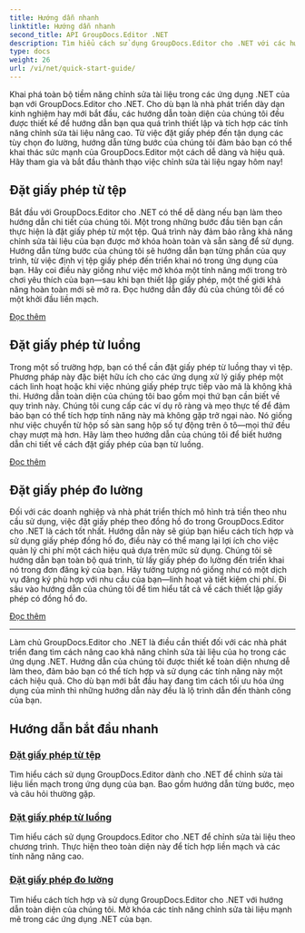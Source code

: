 ```yaml
---
title: Hướng dẫn nhanh
linktitle: Hướng dẫn nhanh
second_title: API GroupDocs.Editor .NET
description: Tìm hiểu cách sử dụng GroupDocs.Editor cho .NET với các hướng dẫn toàn diện của chúng tôi. Đặt giấy phép, tích hợp tính năng và mở khóa khả năng chỉnh sửa tài liệu mạnh mẽ.
type: docs
weight: 26
url: /vi/net/quick-start-guide/
---
```

Khai phá toàn bộ tiềm năng chỉnh sửa tài liệu trong các ứng dụng .NET của bạn với GroupDocs.Editor cho .NET. Cho dù bạn là nhà phát triển dày dạn kinh nghiệm hay mới bắt đầu, các hướng dẫn toàn diện của chúng tôi đều được thiết kế để hướng dẫn bạn qua quá trình thiết lập và tích hợp các tính năng chỉnh sửa tài liệu nâng cao. Từ việc đặt giấy phép đến tận dụng các tùy chọn đo lường, hướng dẫn từng bước của chúng tôi đảm bảo bạn có thể khai thác sức mạnh của GroupDocs.Editor một cách dễ dàng và hiệu quả. Hãy tham gia và bắt đầu thành thạo việc chỉnh sửa tài liệu ngay hôm nay!
## Đặt giấy phép từ tệp

Bắt đầu với GroupDocs.Editor cho .NET có thể dễ dàng nếu bạn làm theo hướng dẫn chi tiết của chúng tôi. Một trong những bước đầu tiên bạn cần thực hiện là đặt giấy phép từ một tệp. Quá trình này đảm bảo rằng khả năng chỉnh sửa tài liệu của bạn được mở khóa hoàn toàn và sẵn sàng để sử dụng. Hướng dẫn từng bước của chúng tôi sẽ hướng dẫn bạn từng phần của quy trình, từ việc định vị tệp giấy phép đến triển khai nó trong ứng dụng của bạn. Hãy coi điều này giống như việc mở khóa một tính năng mới trong trò chơi yêu thích của bạn—sau khi bạn thiết lập giấy phép, một thế giới khả năng hoàn toàn mới sẽ mở ra. Đọc hướng dẫn đầy đủ của chúng tôi để có một khởi đầu liền mạch.

[Đọc thêm](./set-license-from-file/)

## Đặt giấy phép từ luồng

Trong một số trường hợp, bạn có thể cần đặt giấy phép từ luồng thay vì tệp. Phương pháp này đặc biệt hữu ích cho các ứng dụng xử lý giấy phép một cách linh hoạt hoặc khi việc nhúng giấy phép trực tiếp vào mã là không khả thi. Hướng dẫn toàn diện của chúng tôi bao gồm mọi thứ bạn cần biết về quy trình này. Chúng tôi cung cấp các ví dụ rõ ràng và mẹo thực tế để đảm bảo bạn có thể tích hợp tính năng này mà không gặp trở ngại nào. Nó giống như việc chuyển từ hộp số sàn sang hộp số tự động trên ô tô—mọi thứ đều chạy mượt mà hơn. Hãy làm theo hướng dẫn của chúng tôi để biết hướng dẫn chi tiết về cách đặt giấy phép của bạn từ luồng.

[Đọc thêm](./set-license-from-stream/)

## Đặt giấy phép đo lường

Đối với các doanh nghiệp và nhà phát triển thích mô hình trả tiền theo nhu cầu sử dụng, việc đặt giấy phép theo đồng hồ đo trong GroupDocs.Editor cho .NET là cách tốt nhất. Hướng dẫn này sẽ giúp bạn hiểu cách tích hợp và sử dụng giấy phép đồng hồ đo, điều này có thể mang lại lợi ích cho việc quản lý chi phí một cách hiệu quả dựa trên mức sử dụng. Chúng tôi sẽ hướng dẫn bạn toàn bộ quá trình, từ lấy giấy phép đo lường đến triển khai nó trong đơn đăng ký của bạn. Hãy tưởng tượng nó giống như có một dịch vụ đăng ký phù hợp với nhu cầu của bạn—linh hoạt và tiết kiệm chi phí. Đi sâu vào hướng dẫn của chúng tôi để tìm hiểu tất cả về cách thiết lập giấy phép có đồng hồ đo.

[Đọc thêm](./set-metered-license/)

---

Làm chủ GroupDocs.Editor cho .NET là điều cần thiết đối với các nhà phát triển đang tìm cách nâng cao khả năng chỉnh sửa tài liệu của họ trong các ứng dụng .NET. Hướng dẫn của chúng tôi được thiết kế toàn diện nhưng dễ làm theo, đảm bảo bạn có thể tích hợp và sử dụng các tính năng này một cách hiệu quả. Cho dù bạn mới bắt đầu hay đang tìm cách tối ưu hóa ứng dụng của mình thì những hướng dẫn này đều là lộ trình dẫn đến thành công của bạn.
## Hướng dẫn bắt đầu nhanh
### [Đặt giấy phép từ tệp](./set-license-from-file/)
Tìm hiểu cách sử dụng GroupDocs.Editor dành cho .NET để chỉnh sửa tài liệu liền mạch trong ứng dụng của bạn. Bao gồm hướng dẫn từng bước, mẹo và câu hỏi thường gặp.
### [Đặt giấy phép từ luồng](./set-license-from-stream/)
Tìm hiểu cách sử dụng Groupdocs.Editor cho .NET để chỉnh sửa tài liệu theo chương trình. Thực hiện theo toàn diện này để tích hợp liền mạch và các tính năng nâng cao.
### [Đặt giấy phép đo lường](./set-metered-license/)
Tìm hiểu cách tích hợp và sử dụng GroupDocs.Editor cho .NET với hướng dẫn toàn diện của chúng tôi. Mở khóa các tính năng chỉnh sửa tài liệu mạnh mẽ trong các ứng dụng .NET của bạn.